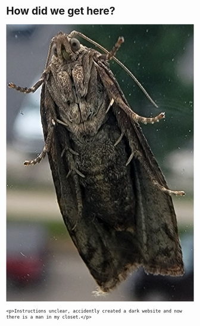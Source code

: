 <html>
  <head>
    <meta charset="utf-8">
  </head>
    <h1>How did we get here?</h1>
    <img src=images/disboi.jpg  alt="A fine boi">

    <p>Instructions unclear, accidently created a dark website and now there is a man in my closet.</p>
